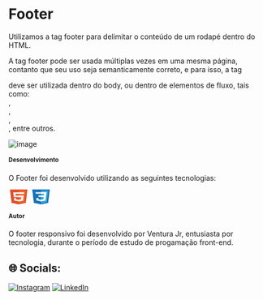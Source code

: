 # Footer
Utilizamos a tag footer para delimitar o conteúdo de um rodapé dentro do HTML.

A tag footer pode ser usada múltiplas vezes em uma mesma página, contanto que seu uso seja semanticamente correto, e para isso, a tag <footer> deve ser utilizada dentro do body, ou dentro de elementos de fluxo, tais como: <nav>, <section>, <article>, <aside>, entre outros.

![image](https://github.com/Ventura-Jr/RELOGIO-DIGITAL/assets/122493018/eec70c39-7180-4de8-a1ce-2257b2a313af)

# Desenvolvimento
O Footer foi desenvolvido utilizando as seguintes tecnologias:
<div>
<img align="center" alt="Ventura-HTML" height="30" width="40" src="https://raw.githubusercontent.com/devicons/devicon/master/icons/html5/html5-original.svg">
<img align="center" alt="Ventura-CSS" height="30" width="40" src="https://raw.githubusercontent.com/devicons/devicon/master/icons/css3/css3-original.svg">
</div>

# Autor
O footer responsivo foi desenvolvido por Ventura Jr, entusiasta por tecnologia, durante o período de estudo de progamação front-end.

## 🌐 Socials:
[![Instagram](https://img.shields.io/badge/Instagram-%23E4405F.svg?logo=Instagram&logoColor=white)](https://www.instagram.com/eng.venturajr/) [![LinkedIn](https://img.shields.io/badge/LinkedIn-%230077B5.svg?logo=linkedin&logoColor=white)](https://www.linkedin.com/in/ventura-jr/)